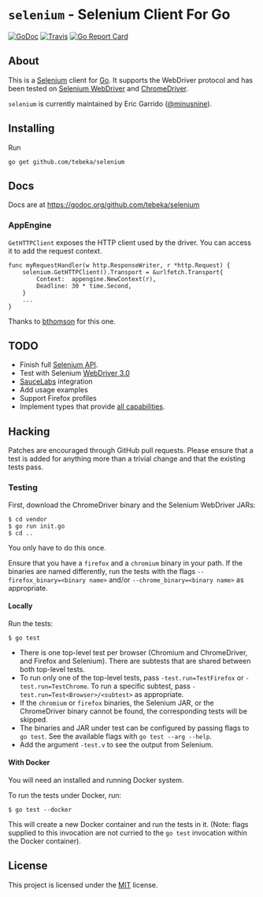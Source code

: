 # `selenium` - Selenium Client For Go

[![GoDoc](https://godoc.org/github.com/tebeka/selenium?status.svg)](https://godoc.org/github.com/tebeka/selenium)
[![Travis](https://travis-ci.org/tebeka/selenium.svg?branch=master)](https://travis-ci.org/tebeka/selenium)
[![Go Report Card](https://goreportcard.com/badge/github.com/tebeka/selenium)](https://goreportcard.com/report/github.com/tebeka/selenium)

## About

This is a [Selenium][selenium] client for [Go][go]. It supports the WebDriver
protocol and has been tested on [Selenium WebDriver][selenium] and
[ChromeDriver][chromedriver].

`selenium` is currently maintained by Eric Garrido ([@minusnine][minusnine]).

[selenium]: http://seleniumhq.org/
[go]: http://golang.org/
[server]: http://seleniumhq.org/download/
[chromedriver]: https://sites.google.com/a/chromium.org/chromedriver/
[minusnine]: http://github.com/minusnine

## Installing

Run

    go get github.com/tebeka/selenium

## Docs

Docs are at https://godoc.org/github.com/tebeka/selenium

### AppEngine

`GetHTTPClient` exposes the HTTP client used by the driver. You can access it to
add the request context.

    func myRequestHandler(w http.ResponseWriter, r *http.Request) {
        selenium.GetHTTPClient().Transport = &urlfetch.Transport{
            Context:  appengine.NewContext(r),
            Deadline: 30 * time.Second,
        }
        ...
    }

Thanks to [bthomson](https://bitbucket.org/tebeka/selenium/issue/8) for this
one.

## TODO

* Finish full [Selenium API][api].
* Test with Selenium [WebDriver 3.0][webdriver3]
* [SauceLabs][sauce] integration
* Add usage examples
* Support Firefox profiles
* Implement types that provide [all capabilities][allcaps].

[api]: https://www.w3.org/TR/webdriver/
[sauce]: http://saucelabs.com/docs/quickstart
[webdriver3]: https://seleniumhq.wordpress.com/2016/10/13/selenium-3-0-out-now
[allcaps]: https://github.com/SeleniumHQ/selenium/wiki/DesiredCapabilities

## Hacking

Patches are encouraged through GitHub pull requests. Please ensure that a test
is added for anything more than a trivial change and that the existing tests
pass.

### Testing

First, download the ChromeDriver binary and the Selenium WebDriver JARs:

    $ cd vendor
    $ go run init.go
    $ cd ..

You only have to do this once.

Ensure that you have a `firefox` and a `chromium` binary in your path. If the
binaries are named differently, run the tests with the flags
`--firefox_binary=<binary name>` and/or `--chrome_binary=<binary name>` as
appropriate.

#### Locally

Run the tests:

    $ go test 

* There is one top-level test per browser (Chromium and ChromeDriver, and
  Firefox and Selenium). There are subtests that are shared between both
  top-level tests.
* To run only one of the top-level tests, pass `-test.run=TestFirefox` or
  `-test.run=TestChrome`. To run a specific subtest, pass
  `-test.run=Test<Browser>/<subtest>` as appropriate.
* If the `chromium` or `firefox` binaries, the Selenium JAR, or the
  ChromeDriver binary cannot be found, the corresponding tests will be
  skipped.
* The binaries and JAR under test can be configured by passing flags to `go
  test`. See the available flags with `go test --arg --help`.
* Add the argument `-test.v` to see the output from Selenium.

#### With Docker

You will need an installed and running Docker system.

To run the tests under Docker, run:

    $ go test --docker

This will create a new Docker container and run the tests in it. (Note: flags
supplied to this invocation are not curried to the `go test` invocation within
the Docker container).

## License

This project is licensed under the [MIT][mit] license.

[mit]: https://raw.githubusercontent.com/tebeka/selenium/master/LICENSE
